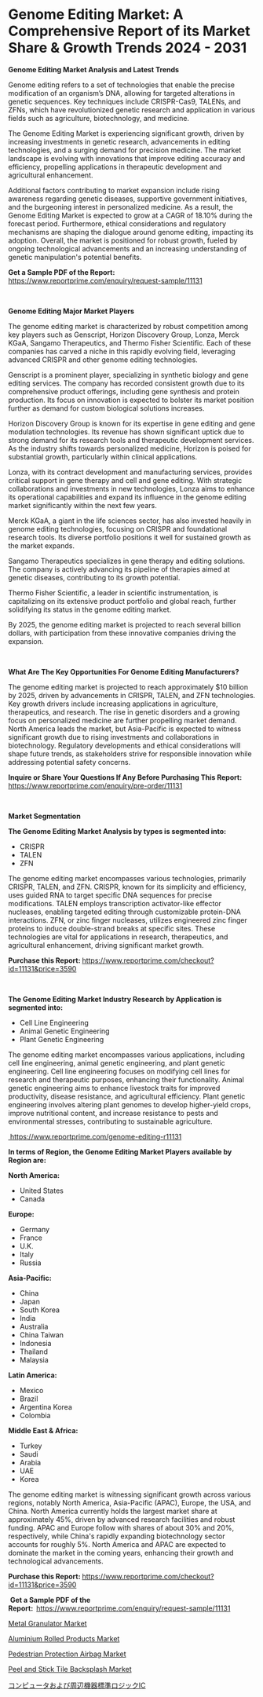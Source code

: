 <p><h1>Genome Editing Market: A Comprehensive Report of its Market Share & Growth Trends 2024 - 2031</h1></p><p><strong>Genome Editing Market Analysis and Latest Trends</strong></p>
<p><p>Genome editing refers to a set of technologies that enable the precise modification of an organism’s DNA, allowing for targeted alterations in genetic sequences. Key techniques include CRISPR-Cas9, TALENs, and ZFNs, which have revolutionized genetic research and application in various fields such as agriculture, biotechnology, and medicine.</p><p>The Genome Editing Market is experiencing significant growth, driven by increasing investments in genetic research, advancements in editing technologies, and a surging demand for precision medicine. The market landscape is evolving with innovations that improve editing accuracy and efficiency, propelling applications in therapeutic development and agricultural enhancement. </p><p>Additional factors contributing to market expansion include rising awareness regarding genetic diseases, supportive government initiatives, and the burgeoning interest in personalized medicine. As a result, the Genome Editing Market is expected to grow at a CAGR of 18.10% during the forecast period. Furthermore, ethical considerations and regulatory mechanisms are shaping the dialogue around genome editing, impacting its adoption. Overall, the market is positioned for robust growth, fueled by ongoing technological advancements and an increasing understanding of genetic manipulation's potential benefits.</p></p>
<p><strong>Get a Sample PDF of the Report:&nbsp;</strong> <a href="https://www.reportprime.com/enquiry/request-sample/11131">https://www.reportprime.com/enquiry/request-sample/11131</a></p>
<p>&nbsp;</p>
<p><strong>Genome Editing Major Market Players</strong></p>
<p><p>The genome editing market is characterized by robust competition among key players such as Genscript, Horizon Discovery Group, Lonza, Merck KGaA, Sangamo Therapeutics, and Thermo Fisher Scientific. Each of these companies has carved a niche in this rapidly evolving field, leveraging advanced CRISPR and other genome editing technologies.</p><p>Genscript is a prominent player, specializing in synthetic biology and gene editing services. The company has recorded consistent growth due to its comprehensive product offerings, including gene synthesis and protein production. Its focus on innovation is expected to bolster its market position further as demand for custom biological solutions increases.</p><p>Horizon Discovery Group is known for its expertise in gene editing and gene modulation technologies. Its revenue has shown significant uptick due to strong demand for its research tools and therapeutic development services. As the industry shifts towards personalized medicine, Horizon is poised for substantial growth, particularly within clinical applications.</p><p>Lonza, with its contract development and manufacturing services, provides critical support in gene therapy and cell and gene editing. With strategic collaborations and investments in new technologies, Lonza aims to enhance its operational capabilities and expand its influence in the genome editing market significantly within the next few years.</p><p>Merck KGaA, a giant in the life sciences sector, has also invested heavily in genome editing technologies, focusing on CRISPR and foundational research tools. Its diverse portfolio positions it well for sustained growth as the market expands.</p><p>Sangamo Therapeutics specializes in gene therapy and editing solutions. The company is actively advancing its pipeline of therapies aimed at genetic diseases, contributing to its growth potential.</p><p>Thermo Fisher Scientific, a leader in scientific instrumentation, is capitalizing on its extensive product portfolio and global reach, further solidifying its status in the genome editing market.</p><p>By 2025, the genome editing market is projected to reach several billion dollars, with participation from these innovative companies driving the expansion.</p></p>
<p>&nbsp;</p>
<p><strong>What Are The Key Opportunities For Genome Editing Manufacturers?</strong></p>
<p><p>The genome editing market is projected to reach approximately $10 billion by 2025, driven by advancements in CRISPR, TALEN, and ZFN technologies. Key growth drivers include increasing applications in agriculture, therapeutics, and research. The rise in genetic disorders and a growing focus on personalized medicine are further propelling market demand. North America leads the market, but Asia-Pacific is expected to witness significant growth due to rising investments and collaborations in biotechnology. Regulatory developments and ethical considerations will shape future trends, as stakeholders strive for responsible innovation while addressing potential safety concerns.</p></p>
<p><strong>Inquire or Share Your Questions If Any Before Purchasing This Report:</strong> <a href="https://www.reportprime.com/enquiry/pre-order/11131">https://www.reportprime.com/enquiry/pre-order/11131</a></p>
<p>&nbsp;</p>
<p><strong>Market Segmentation</strong></p>
<p><strong>The Genome Editing Market Analysis by types is segmented into:</strong></p>
<p><ul><li>CRISPR</li><li>TALEN</li><li>ZFN</li></ul></p>
<p><p>The genome editing market encompasses various technologies, primarily CRISPR, TALEN, and ZFN. CRISPR, known for its simplicity and efficiency, uses guided RNA to target specific DNA sequences for precise modifications. TALEN employs transcription activator-like effector nucleases, enabling targeted editing through customizable protein-DNA interactions. ZFN, or zinc finger nucleases, utilizes engineered zinc finger proteins to induce double-strand breaks at specific sites. These technologies are vital for applications in research, therapeutics, and agricultural enhancement, driving significant market growth.</p></p>
<p><strong>Purchase this Report:&nbsp;</strong><a href="https://www.reportprime.com/checkout?id=11131&price=3590">https://www.reportprime.com/checkout?id=11131&price=3590</a></p>
<p>&nbsp;</p>
<p><strong>The Genome Editing Market Industry Research by Application is segmented into:</strong></p>
<p><ul><li>Cell Line Engineering</li><li>Animal Genetic Engineering</li><li>Plant Genetic Engineering</li></ul></p>
<p><p>The genome editing market encompasses various applications, including cell line engineering, animal genetic engineering, and plant genetic engineering. Cell line engineering focuses on modifying cell lines for research and therapeutic purposes, enhancing their functionality. Animal genetic engineering aims to enhance livestock traits for improved productivity, disease resistance, and agricultural efficiency. Plant genetic engineering involves altering plant genomes to develop higher-yield crops, improve nutritional content, and increase resistance to pests and environmental stresses, contributing to sustainable agriculture.</p></p>
<p><a href="https://www.reportprime.com/genome-editing-r11131">&nbsp;https://www.reportprime.com/genome-editing-r11131</a></p>
<p><strong>In terms of Region, the Genome Editing Market Players available by Region are:</strong></p>
<p>
    <p> <strong> North America: </strong>
        <ul>
            <li>United States</li>
            <li>Canada</li>
        </ul>
        </p> 
    <p> <strong> Europe: </strong>
        <ul>
            <li>Germany</li>
            <li>France</li>
            <li>U.K.</li>
            <li>Italy</li>
            <li>Russia</li>
        </ul>
        </p> 
    <p> <strong> Asia-Pacific: </strong>
        <ul>
            <li>China</li>
            <li>Japan</li>
            <li>South Korea</li>
            <li>India</li>
            <li>Australia</li>
            <li>China Taiwan</li>
            <li>Indonesia</li>
            <li>Thailand</li>
            <li>Malaysia</li>
        </ul>
        </p> 
    <p> <strong> Latin America: </strong>
        <ul>
            <li>Mexico</li>
            <li>Brazil</li>
            <li>Argentina Korea</li>
            <li>Colombia</li>
        </ul>
        </p> 
    <p> <strong> Middle East & Africa: </strong>
        <ul>
            <li>Turkey</li>
            <li>Saudi</li>
            <li>Arabia</li>
            <li>UAE</li>
            <li>Korea</li>
        </ul>
    </p>
    </p>
<p><p>The genome editing market is witnessing significant growth across various regions, notably North America, Asia-Pacific (APAC), Europe, the USA, and China. North America currently holds the largest market share at approximately 45%, driven by advanced research facilities and robust funding. APAC and Europe follow with shares of about 30% and 20%, respectively, while China's rapidly expanding biotechnology sector accounts for roughly 5%. North America and APAC are expected to dominate the market in the coming years, enhancing their growth and technological advancements.</p></p>
<p><strong>Purchase this Report: </strong><a href="https://www.reportprime.com/checkout?id=11131&price=3590">https://www.reportprime.com/checkout?id=11131&price=3590</a></p>
<p>&nbsp;<strong>Get a Sample PDF of the Report:&nbsp;&nbsp;</strong><a href="https://www.reportprime.com/enquiry/request-sample/11131">https://www.reportprime.com/enquiry/request-sample/11131</a></p>
<p><strong></strong></p>
<p><p><a href="https://www.linkedin.com/pulse/insights-metal-granulator-market-players-size-geographical-ag0ue?trackingId=4jN4wYPjQKmVdw1iuKCt5w%3D%3D">Metal Granulator Market</a></p><p><a href="https://medium.com/@rania98r2024/the-aluminium-rolled-products-market-has-experienced-impressive-growth-in-recent-years-expanding-a64b203a91aa">Aluminium Rolled Products Market</a></p><p><a href="https://issuu.com/reportprime-2/docs/pedestrian-protection-airbag-market_83969157228d93">Pedestrian Protection Airbag Market</a></p><p><a href="https://medium.com/@gazmirbaku131/driving-market-forces-in-the-peel-and-stick-tile-backsplash-market-market-trends-and-future-36b6e71238dd?postPublishedType=initial">Peel and Stick Tile Backsplash Market</a></p><p><a href="https://medium.com/@raap8632/%E3%82%B3%E3%83%B3%E3%83%94%E3%83%A5%E3%83%BC%E3%82%BF%E3%81%8A%E3%82%88%E3%81%B3%E5%91%A8%E8%BE%BA%E6%A9%9F%E5%99%A8%E6%A8%99%E6%BA%96%E3%83%AD%E3%82%B8%E3%83%83%E3%82%AFic%E5%B8%82%E5%A0%B4%E3%81%AE%E5%B1%95%E6%9C%9B%E3%81%A8%E4%BA%88%E6%B8%AC-2024%E5%B9%B4%E3%81%8B%E3%82%892031%E5%B9%B4%E3%81%BE%E3%81%A7-ce82742411ca">コンピュータおよび周辺機器標準ロジックIC</a></p></p>